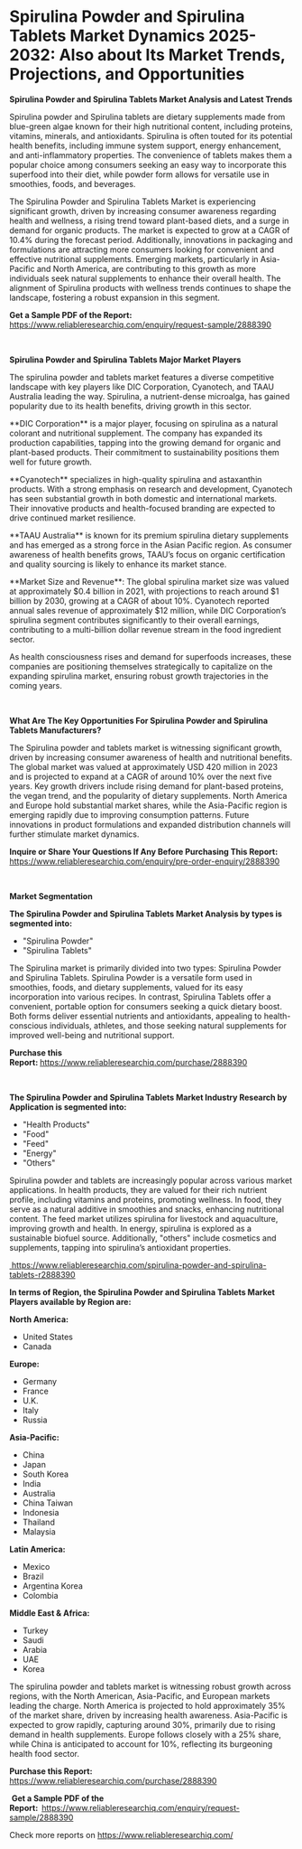<p><h1>Spirulina Powder and Spirulina Tablets Market Dynamics 2025-2032: Also about Its Market Trends, Projections, and Opportunities</h1></p><p><strong>Spirulina Powder and Spirulina Tablets Market Analysis and Latest Trends</strong></p>
<p><p>Spirulina powder and Spirulina tablets are dietary supplements made from blue-green algae known for their high nutritional content, including proteins, vitamins, minerals, and antioxidants. Spirulina is often touted for its potential health benefits, including immune system support, energy enhancement, and anti-inflammatory properties. The convenience of tablets makes them a popular choice among consumers seeking an easy way to incorporate this superfood into their diet, while powder form allows for versatile use in smoothies, foods, and beverages.</p><p>The Spirulina Powder and Spirulina Tablets Market is experiencing significant growth, driven by increasing consumer awareness regarding health and wellness, a rising trend toward plant-based diets, and a surge in demand for organic products. The market is expected to grow at a CAGR of 10.4% during the forecast period. Additionally, innovations in packaging and formulations are attracting more consumers looking for convenient and effective nutritional supplements. Emerging markets, particularly in Asia-Pacific and North America, are contributing to this growth as more individuals seek natural supplements to enhance their overall health. The alignment of Spirulina products with wellness trends continues to shape the landscape, fostering a robust expansion in this segment.</p></p>
<p><strong>Get a Sample PDF of the Report:&nbsp;</strong> <a href="https://www.reliableresearchiq.com/enquiry/request-sample/2888390?utm_campaign=2883&utm_medium=2&utm_source=Github&utm_content=ia&utm_term=14032025&utm_id=spirulina-powder-and-spirulina-tablets">https://www.reliableresearchiq.com/enquiry/request-sample/2888390</a></p>
<p>&nbsp;</p>
<p><strong>Spirulina Powder and Spirulina Tablets Major Market Players</strong></p>
<p><p>The spirulina powder and tablets market features a diverse competitive landscape with key players like DIC Corporation, Cyanotech, and TAAU Australia leading the way. Spirulina, a nutrient-dense microalga, has gained popularity due to its health benefits, driving growth in this sector.</p><p>**DIC Corporation** is a major player, focusing on spirulina as a natural colorant and nutritional supplement. The company has expanded its production capabilities, tapping into the growing demand for organic and plant-based products. Their commitment to sustainability positions them well for future growth.</p><p>**Cyanotech** specializes in high-quality spirulina and astaxanthin products. With a strong emphasis on research and development, Cyanotech has seen substantial growth in both domestic and international markets. Their innovative products and health-focused branding are expected to drive continued market resilience.</p><p>**TAAU Australia** is known for its premium spirulina dietary supplements and has emerged as a strong force in the Asian Pacific region. As consumer awareness of health benefits grows, TAAU’s focus on organic certification and quality sourcing is likely to enhance its market stance.</p><p>**Market Size and Revenue**: The global spirulina market size was valued at approximately $0.4 billion in 2021, with projections to reach around $1 billion by 2030, growing at a CAGR of about 10%. Cyanotech reported annual sales revenue of approximately $12 million, while DIC Corporation’s spirulina segment contributes significantly to their overall earnings, contributing to a multi-billion dollar revenue stream in the food ingredient sector.</p><p>As health consciousness rises and demand for superfoods increases, these companies are positioning themselves strategically to capitalize on the expanding spirulina market, ensuring robust growth trajectories in the coming years.</p></p>
<p>&nbsp;</p>
<p><strong>What Are The Key Opportunities For Spirulina Powder and Spirulina Tablets Manufacturers?</strong></p>
<p><p>The Spirulina powder and tablets market is witnessing significant growth, driven by increasing consumer awareness of health and nutritional benefits. The global market was valued at approximately USD 420 million in 2023 and is projected to expand at a CAGR of around 10% over the next five years. Key growth drivers include rising demand for plant-based proteins, the vegan trend, and the popularity of dietary supplements. North America and Europe hold substantial market shares, while the Asia-Pacific region is emerging rapidly due to improving consumption patterns. Future innovations in product formulations and expanded distribution channels will further stimulate market dynamics.</p></p>
<p><strong>Inquire or Share Your Questions If Any Before Purchasing This Report:</strong> <a href="https://www.reliableresearchiq.com/enquiry/pre-order-enquiry/2888390?utm_campaign=2883&utm_medium=2&utm_source=Github&utm_content=ia&utm_term=14032025&utm_id=spirulina-powder-and-spirulina-tablets">https://www.reliableresearchiq.com/enquiry/pre-order-enquiry/2888390</a></p>
<p>&nbsp;</p>
<p><strong>Market Segmentation</strong></p>
<p><strong>The Spirulina Powder and Spirulina Tablets Market Analysis by types is segmented into:</strong></p>
<p><ul><li>"Spirulina Powder"</li><li>"Spirulina Tablets"</li></ul></p>
<p><p>The Spirulina market is primarily divided into two types: Spirulina Powder and Spirulina Tablets. Spirulina Powder is a versatile form used in smoothies, foods, and dietary supplements, valued for its easy incorporation into various recipes. In contrast, Spirulina Tablets offer a convenient, portable option for consumers seeking a quick dietary boost. Both forms deliver essential nutrients and antioxidants, appealing to health-conscious individuals, athletes, and those seeking natural supplements for improved well-being and nutritional support.</p></p>
<p><strong>Purchase this Report:&nbsp;</strong><a href="https://www.reliableresearchiq.com/purchase/2888390?utm_campaign=2883&utm_medium=2&utm_source=Github&utm_content=ia&utm_term=14032025&utm_id=spirulina-powder-and-spirulina-tablets">https://www.reliableresearchiq.com/purchase/2888390</a></p>
<p>&nbsp;</p>
<p><strong>The Spirulina Powder and Spirulina Tablets Market Industry Research by Application is segmented into:</strong></p>
<p><ul><li>"Health Products"</li><li>"Food"</li><li>"Feed"</li><li>"Energy"</li><li>"Others"</li></ul></p>
<p><p>Spirulina powder and tablets are increasingly popular across various market applications. In health products, they are valued for their rich nutrient profile, including vitamins and proteins, promoting wellness. In food, they serve as a natural additive in smoothies and snacks, enhancing nutritional content. The feed market utilizes spirulina for livestock and aquaculture, improving growth and health. In energy, spirulina is explored as a sustainable biofuel source. Additionally, "others" include cosmetics and supplements, tapping into spirulina’s antioxidant properties.</p></p>
<p><a href="https://www.reliableresearchiq.com/spirulina-powder-and-spirulina-tablets-r2888390?utm_campaign=2883&utm_medium=2&utm_source=Github&utm_content=ia&utm_term=14032025&utm_id=spirulina-powder-and-spirulina-tablets">&nbsp;https://www.reliableresearchiq.com/spirulina-powder-and-spirulina-tablets-r2888390</a></p>
<p><strong>In terms of Region, the Spirulina Powder and Spirulina Tablets Market Players available by Region are:</strong></p>
<p>
    <p> <strong> North America: </strong>
        <ul>
            <li>United States</li>
            <li>Canada</li>
        </ul>
        </p> 
    <p> <strong> Europe: </strong>
        <ul>
            <li>Germany</li>
            <li>France</li>
            <li>U.K.</li>
            <li>Italy</li>
            <li>Russia</li>
        </ul>
        </p> 
    <p> <strong> Asia-Pacific: </strong>
        <ul>
            <li>China</li>
            <li>Japan</li>
            <li>South Korea</li>
            <li>India</li>
            <li>Australia</li>
            <li>China Taiwan</li>
            <li>Indonesia</li>
            <li>Thailand</li>
            <li>Malaysia</li>
        </ul>
        </p> 
    <p> <strong> Latin America: </strong>
        <ul>
            <li>Mexico</li>
            <li>Brazil</li>
            <li>Argentina Korea</li>
            <li>Colombia</li>
        </ul>
        </p> 
    <p> <strong> Middle East & Africa: </strong>
        <ul>
            <li>Turkey</li>
            <li>Saudi</li>
            <li>Arabia</li>
            <li>UAE</li>
            <li>Korea</li>
        </ul>
    </p>
    </p>
<p><p>The spirulina powder and tablets market is witnessing robust growth across regions, with the North American, Asia-Pacific, and European markets leading the charge. North America is projected to hold approximately 35% of the market share, driven by increasing health awareness. Asia-Pacific is expected to grow rapidly, capturing around 30%, primarily due to rising demand in health supplements. Europe follows closely with a 25% share, while China is anticipated to account for 10%, reflecting its burgeoning health food sector.</p></p>
<p><strong>Purchase this Report: </strong><a href="https://www.reliableresearchiq.com/purchase/2888390?utm_campaign=2883&utm_medium=2&utm_source=Github&utm_content=ia&utm_term=14032025&utm_id=spirulina-powder-and-spirulina-tablets">https://www.reliableresearchiq.com/purchase/2888390</a></p>
<p>&nbsp;<strong>Get a Sample PDF of the Report:&nbsp;&nbsp;</strong><a href="https://www.reliableresearchiq.com/enquiry/request-sample/2888390?utm_campaign=2883&utm_medium=2&utm_source=Github&utm_content=ia&utm_term=14032025&utm_id=spirulina-powder-and-spirulina-tablets">https://www.reliableresearchiq.com/enquiry/request-sample/2888390</a></p>
<p><strong></strong></p>
<p>Check more reports on <a href="https://www.reliableresearchiq.com/?utm_campaign=2883&utm_medium=2&utm_source=Github&utm_content=ia&utm_term=14032025&utm_id=spirulina-powder-and-spirulina-tablets">https://www.reliableresearchiq.com/</a></p>